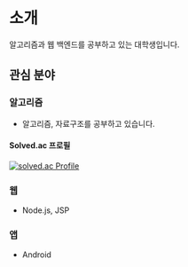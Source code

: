 # 소개
알고리즘과 웹 백엔드를 공부하고 있는 대학생입니다. 


## 관심 분야

### 알고리즘
* 알고리즘, 자료구조를 공부하고 있습니다.
#### Solved.ac 프로필
[![solved.ac Profile](http://mazassumnida.wtf/api/generate_badge?boj=psh6464)](https://solved.ac/profile/psh6464)

### 웹
*  Node.js, JSP
  
### 앱
 * Android
